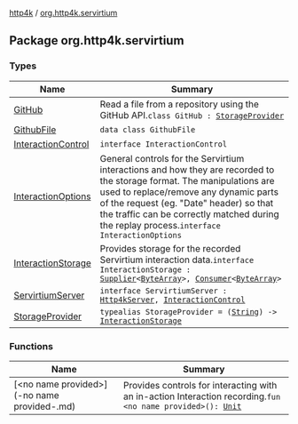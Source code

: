 [http4k](../index.md) / [org.http4k.servirtium](./index.md)

## Package org.http4k.servirtium

### Types

| Name | Summary |
|---|---|
| [GitHub](-git-hub/index.md) | Read a file from a repository using the GitHub API.`class GitHub : `[`StorageProvider`](-storage-provider.md) |
| [GithubFile](-github-file/index.md) | `data class GithubFile` |
| [InteractionControl](-interaction-control/index.md) | `interface InteractionControl` |
| [InteractionOptions](-interaction-options/index.md) | General controls for the Servirtium interactions and how they are recorded to the storage format. The manipulations are used to replace/remove any dynamic parts of the request (eg. "Date" header) so that the traffic can be correctly matched during the replay process.`interface InteractionOptions` |
| [InteractionStorage](-interaction-storage/index.md) | Provides storage for the recorded Servirtium interaction data.`interface InteractionStorage : `[`Supplier`](https://docs.oracle.com/javase/9/docs/api/java/util/function/Supplier.html)`<`[`ByteArray`](https://kotlinlang.org/api/latest/jvm/stdlib/kotlin/-byte-array/index.html)`>, `[`Consumer`](https://docs.oracle.com/javase/9/docs/api/java/util/function/Consumer.html)`<`[`ByteArray`](https://kotlinlang.org/api/latest/jvm/stdlib/kotlin/-byte-array/index.html)`>` |
| [ServirtiumServer](-servirtium-server/index.md) | `interface ServirtiumServer : `[`Http4kServer`](../org.http4k.server/-http4k-server/index.md)`, `[`InteractionControl`](-interaction-control/index.md) |
| [StorageProvider](-storage-provider.md) | `typealias StorageProvider = (`[`String`](https://kotlinlang.org/api/latest/jvm/stdlib/kotlin/-string/index.html)`) -> `[`InteractionStorage`](-interaction-storage/index.md) |

### Functions

| Name | Summary |
|---|---|
| [&lt;no name provided&gt;](-no name provided-.md) | Provides controls for interacting with an in-action Interaction recording.`fun <no name provided>(): `[`Unit`](https://kotlinlang.org/api/latest/jvm/stdlib/kotlin/-unit/index.html) |

